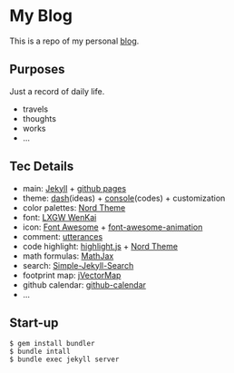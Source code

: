 # My Blog

This is a repo of my personal [blog](https://peng-ao.github.io).

## Purposes

Just a record of daily life.

- travels
- thoughts
- works
- ...

## Tec Details

- main: [Jekyll](https://jekyllrb.com) + [github pages](https://pages.github.com)
- theme: [dash](https://github.com/bitbrain/jekyll-dash)(ideas) + [console](https://github.com/b2a3e8/jekyll-theme-console)(codes) + customization
- color palettes: [Nord Theme](https://www.nordtheme.com)
- font: [LXGW WenKai](https://github.com/lxgw/LxgwWenKai)
- icon: [Font Awesome](https://fontawesome.com) + [font-awesome-animation](https://l-lin.github.io/font-awesome-animation/)
- comment: [utterances](https://utteranc.es)
- code highlight: [highlight.js](https://highlightjs.org) + [Nord Theme](https://www.nordtheme.com/ports/highlightjs)
- math formulas: [MathJax](https://www.mathjax.org)
- search: [Simple-Jekyll-Search](https://github.com/christian-fei/Simple-Jekyll-Search)
- footprint map: [jVectorMap](https://jvectormap.com)
- github calendar: [github-calendar](https://github.com/Bloggify/github-calendar)
- ...

## Start-up

```shell
$ gem install bundler
$ bundle intall
$ bundle exec jekyll server
```

